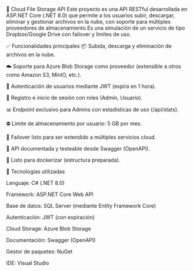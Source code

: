 📁 Cloud File Storage API
Este proyecto es una API RESTful desarrollada en ASP.NET Core (.NET 8.0) que permite a los usuarios subir, descargar, eliminar y gestionar archivos en la nube, con soporte para múltiples proveedores de almacenamiento.Es una  simulación de un servicio de tipo Dropbox/Google Drive con failover y límites de uso.

✅ Funcionalidades principales
📦 Subida, descarga y eliminación de archivos en la nube.

☁️ Soporte para Azure Blob Storage como proveedor (extensible a otros como Amazon S3, MinIO, etc.).

🔐 Autenticación de usuarios mediante JWT (expira en 1 hora).

👤 Registro e inicio de sesión con roles (Admin, Usuario).

📊 Endpoint exclusivo para Admins con estadísticas de uso (/api/stats).

⛔ Límite de almacenamiento por usuario: 5 GB por mes.

🔁 Failover listo para ser extendido a múltiples servicios cloud.

🧪 API documentada y testeable desde Swagger (OpenAPI).

🐳 Listo para dockerizar (estructura preparada).


🔧 Tecnologías utilizadas

Lenguaje: C# (.NET 8.0)

Framework: ASP.NET Core Web API

Base de datos: SQL Server (mediante Entity Framework Core)

Autenticación: JWT (con expiración)

Cloud Storage: Azure Blob Storage

Documentación: Swagger (OpenAPI)

Gestor de paquetes: NuGet

IDE: Visual Studio
